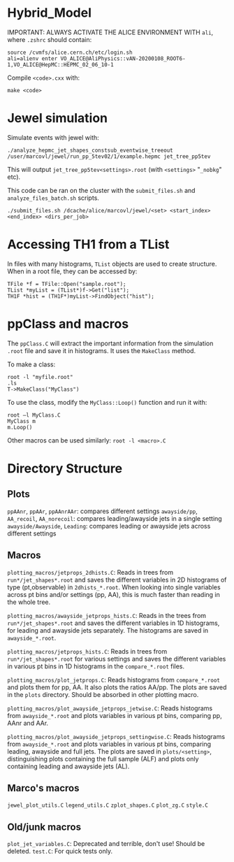 # Hybrid_Model

IMPORTANT: ALWAYS ACTIVATE THE ALICE ENVIRONMENT WITH `ali`, where `.zshrc` should contain:

```
source /cvmfs/alice.cern.ch/etc/login.sh
ali=alienv enter VO_ALICE@AliPhysics::vAN-20200108_ROOT6-1,VO_ALICE@HepMC::HEPMC_02_06_10-1
```

Compile `<code>.cxx` with:

```
make <code>
```

# Jewel simulation
Simulate events with jewel with:

```
./analyze_hepmc_jet_shapes_constsub_eventwise_treeout /user/marcovl/jewel/run_pp_5tev02/1/example.hepmc jet_tree_pp5tev
```
This will output `jet_tree_pp5tev<settings>.root` (with `<settings>` "`_nobkg`" etc).

This code can be ran on the cluster with the `submit_files.sh` and `analyze_files_batch.sh` scripts.

```
./submit_files.sh /dcache/alice/marcovl/jewel/<set> <start_index> <end_index> <dirs_per_job>
```

# Accessing TH1 from a TList
In files with many histograms, `TList` objects are used to create structure. When in a root file, they can be accessed by:

```
TFile *f = TFile::Open("sample.root");
TList *myList = (TList*)f->Get("list");
TH1F *hist = (TH1F*)myList->FindObject("hist");
```

# ppClass and macros
The `ppClass.C` will extract the important information from the simulation `.root` file and save it in histograms. It uses the `MakeClass` method.

To make a class:
```
root -l "myfile.root"
.ls
T->MakeClass("MyClass")
```

To use the class, modify the `MyClass::Loop()` function and run it with:
```
root –l MyClass.C
MyClass m
m.Loop()
```

Other macros can be used similarly: `root -l <macro>.C`


# Directory Structure

## Plots
`ppAAnr`, `ppAAr`, `ppAAnrAAr`: compares different settings
`awayside/pp`, `AA_recoil`, `AA_norecoil`: compares leading/awayside jets in a single setting
`awayside/Awayside`, `Leading`: compares leading or awayside jets across different settings

## Macros
`plotting_macros/jetprops_2dhists.C`:
Reads in trees from `run*/jet_shapes*.root` and saves the different variables in 2D histograms of type (pt,observable) in `2dhists_*.root`. When looking into single variables across pt bins and/or settings (pp, AA), this is much faster than reading in the whole tree.

`plotting_macros/awayside_jetprops_hists.C`:
Reads in the trees from `run*/jet_shapes*.root` and saves the different variables in 1D histograms, for leading and awayside jets separately. The histograms are saved in `awayside_*.root`.

`plotting_macros/jetprops_hists.C`:
Reads in trees from `run*/jet_shapes*.root` for various settings and saves the different variables in various pt bins in 1D histograms in the `compare_*.root` files.

`plotting_macros/plot_jetprops.C`:
Reads histograms from `compare_*.root` and plots them for pp, AA. It also plots the ratios AA/pp. The plots are saved in the `plots` directory. Should be absorbed in other plotting macro.

`plotting_macros/plot_awayside_jetprops_jetwise.C`:
Reads histograms from `awayside_*.root` and plots variables in various pt bins, comparing pp, AAnr and AAr.

`plotting_macros/plot_awayside_jetprops_settingwise.C`:
Reads histograms from `awayside_*.root` and plots variables in various pt bins, comparing leading, awayside and full jets. The plots are saved in `plots/<setting>`, distinguishing plots containing the full sample (ALF) and plots only containing leading and awayside jets (AL).

## Marco's macros
`jewel_plot_utils.C`
`legend_utils.C`
`zplot_shapes.C`
`plot_zg.C`
`style.C`

## Old/junk macros
`plot_jet_variables.C`: Deprecated and terrible, don't use! Should be deleted.
`test.C`: For quick tests only.
